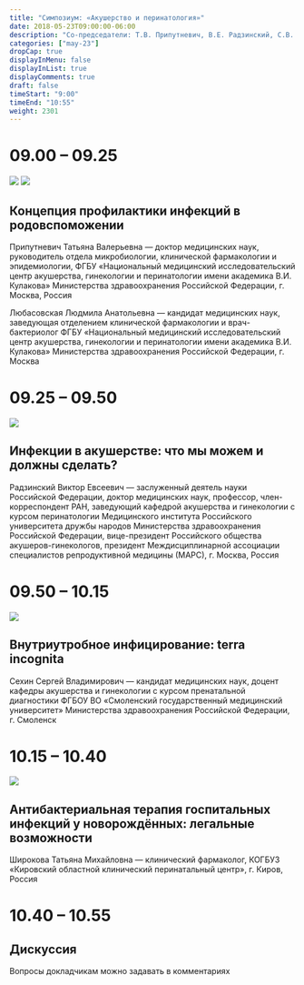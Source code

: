 ```yaml
---
title: "Симпозиум: «Акушерство и перинатология»"
date: 2018-05-23T09:00:00-06:00
description: "Со-председатели: Т.В. Припутневич, В.Е. Радзинский, С.В. Сехин"
categories: ["may-23"]
dropCap: true
displayInMenu: false
displayInList: true
displayComments: true
draft: false
timeStart: "9:00"
timeEnd: "10:55"
weight: 2301
---
```


<div class="card-container">
    <div class="event-card" >
        <div class="card-time-container-person">
            <h1>09.00 – 09.25</h1>
        </div>
        <div class="card-img-container-person">
            <picture>
                <img src="https://pp.userapi.com/c855332/v855332166/3eacb/gN9wOhmqpTQ.jpg" class="card-img-person">
                <img src="https://pp.userapi.com/c855332/v855332166/3eac3/FpVukp7cKsI.jpg" class="card-img-person">
            </picture>
        </div>
        <div class="card-body-person">
            <h2 class="card-title">Концепция профилактики инфекций в родовспоможении</h2>
            <p class="card-text">Припутневич Татьяна Валерьевна — доктор медицинских наук, руководитель отдела микробиологии, клинической фармакологии и эпидемиологии, ФГБУ «Национальный медицинский исследовательский центр акушерства, гинекологии и перинатологии имени академика В.И. Кулакова» Министерства здравоохранения Российской Федерации, г. Москва, Россия</p>
            <p class="card-text">Любасовская Людмила Анатольевна — кандидат медицинских наук, заведующая отделением клинической фармакологии и врач-бактериолог ФГБУ «Национальный медицинский исследовательский центр акушерства, гинекологии и перинатологии имени академика В.И. Кулакова» Министерства здравоохранения Российской Федерации, г. Москва</p>
        </div>
    </div>
    <div class="event-card" >
        <div class="card-time-container-person">
            <h1>09.25 – 09.50 </h1>
        </div>
        <div class="card-img-container-person">
            <picture>
                <img src="https://pp.userapi.com/c855332/v855332166/3ead3/odVwImTlOow.jpg" class="card-img-person">
            </picture>
        </div>
        <div class="card-body-person">
            <h2 class="card-title">Инфекции в акушерстве: что мы можем и должны сделать?</h2>
            <p class="card-text">Радзинский Виктор Евсеевич — заслуженный деятель науки Российской Федерации, доктор медицинских наук, профессор, член-корреспондент РАН, заведующий кафедрой акушерства и гинекологии с курсом перинатологии Медицинского института Российского университета дружбы народов Министерства здравоохранения Российской Федерации, вице-президент Российского общества акушеров-гинекологов, президент Междисциплинарной ассоциации специалистов репродуктивной медицины (МАРС), г. Москва, Россия</p>
        </div>
    </div>
    <div class="event-card" >
        <div class="card-time-container-person">
            <h1>09.50 – 10.15</h1>
        </div>
        <div class="card-img-container-person">
            <picture>
                <img src="https://pp.userapi.com/c855332/v855332166/3e953/eWjQZYaWfQw.jpg" class="card-img-person">
            </picture>
        </div>
        <div class="card-body-person">
            <h2 class="card-title">Внутриутробное инфицирование: terra incognita</h2>
            <p class="card-text">Сехин Сергей Владимирович — кандидат медицинских наук, доцент кафедры акушерства и гинекологии с курсом пренатальной диагностики ФГБОУ ВО «Смоленский государственный медицинский университет» Министерства здравоохранения Российской Федерации, г. Смоленск</p>
        </div>
    </div>
    <div class="event-card" >
        <div class="card-time-container-person">
            <h1>10.15 – 10.40</h1>
        </div>
        <div class="card-img-container-person">
            <picture>
                <img src="https://pp.userapi.com/c855332/v855332166/3ea5b/Ud03FqfHnos.jpg" class="card-img-person">
            </picture>
        </div>
        <div class="card-body-person">
            <h2 class="card-title">Антибактериальная терапия госпитальных инфекций у новорождённых: легальные возможности</h2>
            <p class="card-text">Широкова Татьяна Михайловна — клинический фармаколог, КОГБУЗ «Кировский областной клинический перинатальный центр», г. Киров, Россия</p>
        </div>
    </div>
      <div class="event-card" >
        <div class="card-time-container-person-no-picture">
            <h1>10.40 – 10.55</h1>
        </div>
        <div class="card-body-person">
            <h2 class="card-title">Дискуссия</h2>
            <p class="card-text">Вопросы докладчикам можно задавать в комментариях</p>
        </div>
    </div>
</div>